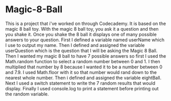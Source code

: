 # Magic-8-Ball

This is a project that i've worked on through Codecademy. It is based on the magic 8 ball toy. With the magic 8 ball toy, you ask it a question and then you shake it. Once you shake the 8 ball it displays one of many possible answers to your question. First I defined a variable named userName which I use to output my name. Then I defined and assigned the variable userQuestion which is the question that I will be asking the Magic 8 Ball. Then I wanted my magic 8 ball to have 7 possible answers so first I used the Math.random function to select a random number between 0 and 1. I then multiplied that number by 8 because I wanted it to be a number between 0 and 7.9. I used Math.floor with it so that number would rand down to the nearest whole number. Then i defined and assigned the variable eightBall. Next I used a switch statement to write the 7 random results that would display. Finally I used console.log to print a statement before printing out the random variable.
